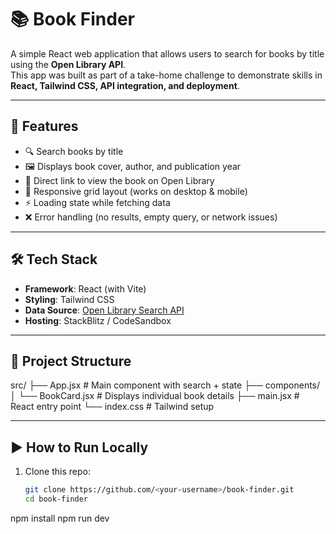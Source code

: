 # 📚 Book Finder

A simple React web application that allows users to search for books by title using the **Open Library API**.  
This app was built as part of a take-home challenge to demonstrate skills in **React, Tailwind CSS, API integration, and deployment**.

---

## 🚀 Features
- 🔍 Search books by title  
- 🖼️ Displays book cover, author, and publication year  
- 🔗 Direct link to view the book on Open Library  
- 📱 Responsive grid layout (works on desktop & mobile)  
- ⚡ Loading state while fetching data  
- ❌ Error handling (no results, empty query, or network issues)  

---

## 🛠️ Tech Stack
- **Framework**: React (with Vite)  
- **Styling**: Tailwind CSS  
- **Data Source**: [Open Library Search API](https://openlibrary.org/developers/api)  
- **Hosting**: StackBlitz / CodeSandbox  

---

## 📂 Project Structure
src/
├── App.jsx # Main component with search + state
├── components/
│ └── BookCard.jsx # Displays individual book details
├── main.jsx # React entry point
└── index.css # Tailwind setup



---

## ▶️ How to Run Locally
1. Clone this repo:
   ```bash
   git clone https://github.com/<your-username>/book-finder.git
   cd book-finder
   
npm install
npm run dev


